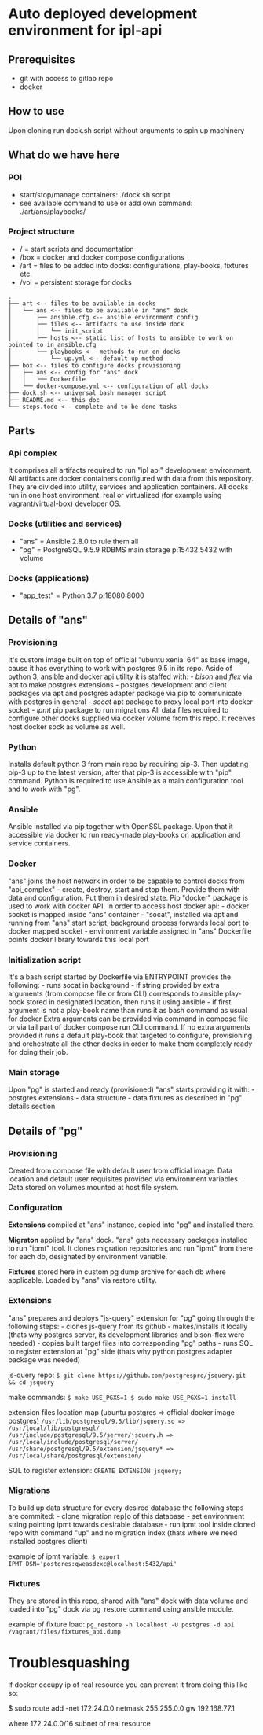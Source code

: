 # Auto deployed development environment for ipl-api

## Prerequisites

  - git with access to gitlab repo
  - docker


## How to use

Upon cloning run dock.sh script without arguments to spin up machinery


## What do we have here

### POI

- start/stop/manage containers: ./dock.sh script
- see available command to use or add own command: ./art/ans/playbooks/

### Project structure

  - / = start scripts and documentation
  - /box = docker and docker compose configurations
  - /art = files to be added into docks: configurations, play-books, fixtures etc.
  - /vol = persistent storage for docks


```
.
├── art <-- files to be available in docks
│   └── ans <-- files to be available in "ans" dock
│       ├── ansible.cfg <-- ansible environment config
│       ├── files <-- artifacts to use inside dock
│       │   └── init_script
│       ├── hosts <-- static list of hosts to ansible to work on pointed to in ansible.cfg
│       └── playbooks <-- methods to run on docks
│           └── up.yml <-- default up method
├── box <-- files to configure docks provisioning
│   ├── ans <-- config for "ans" dock
│   │   └── Dockerfile
│   └── docker-compose.yml <-- configuration of all docks
├── dock.sh <-- universal bash manager script
├── README.md <-- this doc
└── steps.todo <-- complete and to be done tasks
```


## Parts

### Api complex

It comprises all artifacts required to run "ipl api" development environment. All artifacts are docker containers configured with data from this repository. They are divided into utility, services and application containers. All docks run in one host environment: real or virtualized (for example using vagrant/virtual-box) developer OS.

 
### Docks (utilities and services)

  - "ans" = Ansible 2.8.0 to rule them all
  - "pg" = PostgreSQL 9.5.9 RDBMS main storage p:15432:5432 with volume


### Docks (applications)

  - "app_test" = Python 3.7 p:18080:8000



## Details of "ans"


### Provisioning

It's custom image built on top of official "ubuntu xenial 64" as base image, cause it has everything to work with postgres 9.5 in its repo. Aside of python 3, ansible and docker api utility it is staffed with:
		- _bison_ and _flex_ via apt to make postgres extensions
		- postgres development and client packages via apt and postgres adapter package via pip to communicate with postgres in general
		- _socat_ apt package to proxy local port into docker socket
		- _ipmt_ pip package to run migrations
All data files required to configure other docks supplied via docker volume from this repo. It receives host docker sock as volume as well.


### Python

Installs default python 3 from main repo by requiring pip-3. Then updating pip-3 up to the latest version, after that pip-3 is accessible with "pip" command. Python is required to use Ansible as a main configuration tool and to work with "pg".


### Ansible

Ansible installed via pip together with OpenSSL package. Upon that it accessible via docker to run ready-made play-books on application and service containers.


### Docker

"ans" joins the host network in order to be capable to control docks from "api_complex" - create, destroy, start and stop them. Provide them with data and configuration. Put them in desired state. Pip "docker" package is used to work with docker API. In order to access host docker api:
		- docker socket is mapped inside "ans" container
		- "socat", installed via apt and running from "ans" start script, background process forwards local port to docker mapped socket
		- environment variable assigned in "ans" Dockerfile points docker library towards this local port


### Initialization script

It's a bash script started by Dockerfile via ENTRYPOINT provides the following:
		- runs socat in background
		- if string provided by extra arguments (from compose file or from CLI) corresponds to ansible play-book stored in designated location, then runs it using ansible
		- if first argument is not a play-book name than runs it as bash command as usual for docker
Extra arguments can be provided via command in compose file or via tail part of docker compose run CLI command. If no extra arguments provided it runs a default play-book that targeted to configure, provisioning and orchestrate all the other docks in order to make them completely ready for doing their job.


### Main storage

Upon "pg" is started and ready (provisioned) "ans" starts providing it with:
		- postgres extensions
		- data structure
		- data fixtures
as described in "pg" details section



## Details of "pg"


### Provisioning

Created from compose file with default user from official image. Data location and default user requisites provided via environment variables. Data stored on volumes mounted at host file system.


### Configuration

__Extensions__ compiled at "ans" instance, copied into "pg" and installed there.

__Migraton__ applied by "ans" dock. "ans" gets necessary packages installed to run "ipmt" tool. It clones migration repositories and run "ipmt" from there for each db, designated by environment variable.

__Fixtures__ stored here in custom pg dump archive for each db where applicable. Loaded by "ans" via restore utility.


### Extensions

"ans" prepares and deploys "js-query" extension for "pg" going through the following steps:
		- clones js-query from its github
		- makes/installs it locally (thats why postgres server, its development libraries and bison-flex were needed)
		- copies built target files into corresponding "pg" paths
		- runs SQL to register extension at "pg" side (thats why python postgres adapter package was needed)


js-query repo: 
	```
	$ git clone https://github.com/postgrespro/jsquery.git && cd jsquery
	```

make commands:
	```
	$ make USE_PGXS=1
	$ sudo make USE_PGXS=1 install
	```

extension files location map (ubuntu postgres => official docker image postgres)
	```
	/usr/lib/postgresql/9.5/lib/jsquery.so => /usr/local/lib/postgresql/
	/usr/include/postgresql/9.5/server/jsquery.h => /usr/local/include/postgresql/server/
	/usr/share/postgresql/9.5/extension/jsquery* => /usr/local/share/postgresql/extension/
	```

SQL to register extension:
	```
	CREATE EXTENSION jsquery;
	```


### Migrations

To build up data structure for every desired database the following steps are commited:
		- clone migration rep[o of this database
		- set environment string pointing ipmt towards desirable database
		- run ipmt tool inside cloned repo with command "up" and no migration index (thats where we need installed postgres client)

example of ipmt variable:
	```
	$ export IPMT_DSN='postgres:qweasdzxc@localhost:5432/api'
	```


### Fixtures

They are stored in this repo, shared with "ans" dock with data volume and loaded into "pg" dock via pg_restore command using ansible module.

example of fixture load:
	```
	pg_restore -h localhost -U postgres -d api /vagrant/files/fixtures_api.dump 
	```
# Troublesquashing

If docker occupy ip of real resource you can prevent it from doing this like so:

 $ sudo route add -net 172.24.0.0 netmask 255.255.0.0 gw 192.168.77.1

 where 172.24.0.0/16 subnet of real resource